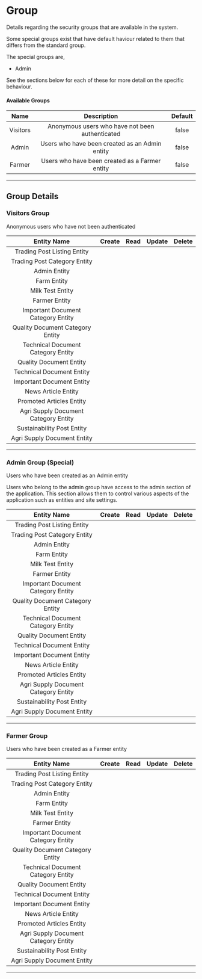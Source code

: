 <!--
@bot-written

WARNING AND NOTICE
Any access, download, storage, and/or use of this source code is subject to the terms and conditions of the
Full Software Licence as accepted by you before being granted access to this source code and other materials,
the terms of which can be accessed on the Codebots website at https://codebots.com/full-software-licence. Any
commercial use in contravention of the terms of the Full Software Licence may be pursued by Codebots through
licence termination and further legal action, and be required to indemnify Codebots for any loss or damage,
including interest and costs. You are deemed to have accepted the terms of the Full Software Licence on any
access, download, storage, and/or use of this source code.

BOT WARNING
This file is bot-written.
Any changes out side of "protected regions" will be lost next time the bot makes any changes.
-->

# Group

Details regarding the security groups that are available in the system.

Some special groups exist that have default haviour related to them that differs from the standard group.

The special groups are,

- Admin

See the sections below for each of these for more detail on the specific behaviour.

#### Available Groups

| Name | Description | Default |
|:---: | :----: | :----: |
| Visitors | Anonymous users who have not been authenticated | false |
| Admin | Users who have been created as an Admin entity | false |
| Farmer | Users who have been created as a Farmer entity | false |

---

## Group Details



### Visitors Group 
Anonymous users who have not been authenticated


| Entity Name | Create | Read | Update | Delete |
| :------: | :------: | :------: | :------: | :------: |
| Trading Post Listing Entity | <i class="fa fa-times"> | <i class="fa fa-times"> | <i class="fa fa-times"> | <i class="fa fa-times"> |
| Trading Post Category Entity | <i class="fa fa-times"> | <i class="fa fa-times"> | <i class="fa fa-times"> | <i class="fa fa-times"> |
| Admin Entity | <i class="fa fa-times"> | <i class="fa fa-times"> | <i class="fa fa-times"> | <i class="fa fa-times"> |
| Farm Entity | <i class="fa fa-times"> | <i class="fa fa-times"> | <i class="fa fa-times"> | <i class="fa fa-times"> |
| Milk Test Entity | <i class="fa fa-times"> | <i class="fa fa-times"> | <i class="fa fa-times"> | <i class="fa fa-times"> |
| Farmer Entity | <i class="fa fa-times"> | <i class="fa fa-times"> | <i class="fa fa-times"> | <i class="fa fa-times"> |
| Important Document Category Entity | <i class="fa fa-times"> | <i class="fa fa-times"> | <i class="fa fa-times"> | <i class="fa fa-times"> |
| Quality Document Category Entity | <i class="fa fa-times"> | <i class="fa fa-times"> | <i class="fa fa-times"> | <i class="fa fa-times"> |
| Technical Document Category Entity | <i class="fa fa-times"> | <i class="fa fa-times"> | <i class="fa fa-times"> | <i class="fa fa-times"> |
| Quality Document Entity | <i class="fa fa-times"> | <i class="fa fa-times"> | <i class="fa fa-times"> | <i class="fa fa-times"> |
| Technical Document Entity | <i class="fa fa-times"> | <i class="fa fa-times"> | <i class="fa fa-times"> | <i class="fa fa-times"> |
| Important Document Entity | <i class="fa fa-times"> | <i class="fa fa-times"> | <i class="fa fa-times"> | <i class="fa fa-times"> |
| News Article Entity | <i class="fa fa-times"> | <i class="fa fa-times"> | <i class="fa fa-times"> | <i class="fa fa-times"> |
| Promoted Articles Entity | <i class="fa fa-times"> | <i class="fa fa-times"> | <i class="fa fa-times"> | <i class="fa fa-times"> |
| Agri Supply Document Category Entity | <i class="fa fa-times"> | <i class="fa fa-times"> | <i class="fa fa-times"> | <i class="fa fa-times"> |
| Sustainability Post Entity | <i class="fa fa-times"> | <i class="fa fa-times"> | <i class="fa fa-times"> | <i class="fa fa-times"> |
| Agri Supply Document Entity | <i class="fa fa-times"> | <i class="fa fa-times"> | <i class="fa fa-times"> | <i class="fa fa-times"> |

---

### Admin Group  (Special) 
Users who have been created as an Admin entity

Users who belong to the admin group have access to the admin section of the application. This section allows them to control various aspects of the application such as entities and site settings.

| Entity Name | Create | Read | Update | Delete |
| :------: | :------: | :------: | :------: | :------: |
| Trading Post Listing Entity | <i class="fa fa-times"> | <i class="fa fa-times"> | <i class="fa fa-times"> | <i class="fa fa-times"> |
| Trading Post Category Entity | <i class="fa fa-times"> | <i class="fa fa-times"> | <i class="fa fa-times"> | <i class="fa fa-times"> |
| Admin Entity | <i class="fa fa-times"> | <i class="fa fa-times"> | <i class="fa fa-times"> | <i class="fa fa-times"> |
| Farm Entity | <i class="fa fa-times"> | <i class="fa fa-times"> | <i class="fa fa-times"> | <i class="fa fa-times"> |
| Milk Test Entity | <i class="fa fa-times"> | <i class="fa fa-times"> | <i class="fa fa-times"> | <i class="fa fa-times"> |
| Farmer Entity | <i class="fa fa-times"> | <i class="fa fa-times"> | <i class="fa fa-times"> | <i class="fa fa-times"> |
| Important Document Category Entity | <i class="fa fa-times"> | <i class="fa fa-times"> | <i class="fa fa-times"> | <i class="fa fa-times"> |
| Quality Document Category Entity | <i class="fa fa-times"> | <i class="fa fa-times"> | <i class="fa fa-times"> | <i class="fa fa-times"> |
| Technical Document Category Entity | <i class="fa fa-times"> | <i class="fa fa-times"> | <i class="fa fa-times"> | <i class="fa fa-times"> |
| Quality Document Entity | <i class="fa fa-times"> | <i class="fa fa-times"> | <i class="fa fa-times"> | <i class="fa fa-times"> |
| Technical Document Entity | <i class="fa fa-times"> | <i class="fa fa-times"> | <i class="fa fa-times"> | <i class="fa fa-times"> |
| Important Document Entity | <i class="fa fa-times"> | <i class="fa fa-times"> | <i class="fa fa-times"> | <i class="fa fa-times"> |
| News Article Entity | <i class="fa fa-times"> | <i class="fa fa-times"> | <i class="fa fa-times"> | <i class="fa fa-times"> |
| Promoted Articles Entity | <i class="fa fa-times"> | <i class="fa fa-times"> | <i class="fa fa-times"> | <i class="fa fa-times"> |
| Agri Supply Document Category Entity | <i class="fa fa-times"> | <i class="fa fa-times"> | <i class="fa fa-times"> | <i class="fa fa-times"> |
| Sustainability Post Entity | <i class="fa fa-times"> | <i class="fa fa-times"> | <i class="fa fa-times"> | <i class="fa fa-times"> |
| Agri Supply Document Entity | <i class="fa fa-times"> | <i class="fa fa-times"> | <i class="fa fa-times"> | <i class="fa fa-times"> |

---

### Farmer Group 
Users who have been created as a Farmer entity


| Entity Name | Create | Read | Update | Delete |
| :------: | :------: | :------: | :------: | :------: |
| Trading Post Listing Entity | <i class="fa fa-times"> | <i class="fa fa-times"> | <i class="fa fa-times"> | <i class="fa fa-times"> |
| Trading Post Category Entity | <i class="fa fa-times"> | <i class="fa fa-times"> | <i class="fa fa-times"> | <i class="fa fa-times"> |
| Admin Entity | <i class="fa fa-times"> | <i class="fa fa-times"> | <i class="fa fa-times"> | <i class="fa fa-times"> |
| Farm Entity | <i class="fa fa-times"> | <i class="fa fa-times"> | <i class="fa fa-times"> | <i class="fa fa-times"> |
| Milk Test Entity | <i class="fa fa-times"> | <i class="fa fa-times"> | <i class="fa fa-times"> | <i class="fa fa-times"> |
| Farmer Entity | <i class="fa fa-times"> | <i class="fa fa-times"> | <i class="fa fa-times"> | <i class="fa fa-times"> |
| Important Document Category Entity | <i class="fa fa-times"> | <i class="fa fa-times"> | <i class="fa fa-times"> | <i class="fa fa-times"> |
| Quality Document Category Entity | <i class="fa fa-times"> | <i class="fa fa-times"> | <i class="fa fa-times"> | <i class="fa fa-times"> |
| Technical Document Category Entity | <i class="fa fa-times"> | <i class="fa fa-times"> | <i class="fa fa-times"> | <i class="fa fa-times"> |
| Quality Document Entity | <i class="fa fa-times"> | <i class="fa fa-times"> | <i class="fa fa-times"> | <i class="fa fa-times"> |
| Technical Document Entity | <i class="fa fa-times"> | <i class="fa fa-times"> | <i class="fa fa-times"> | <i class="fa fa-times"> |
| Important Document Entity | <i class="fa fa-times"> | <i class="fa fa-times"> | <i class="fa fa-times"> | <i class="fa fa-times"> |
| News Article Entity | <i class="fa fa-times"> | <i class="fa fa-times"> | <i class="fa fa-times"> | <i class="fa fa-times"> |
| Promoted Articles Entity | <i class="fa fa-times"> | <i class="fa fa-times"> | <i class="fa fa-times"> | <i class="fa fa-times"> |
| Agri Supply Document Category Entity | <i class="fa fa-times"> | <i class="fa fa-times"> | <i class="fa fa-times"> | <i class="fa fa-times"> |
| Sustainability Post Entity | <i class="fa fa-times"> | <i class="fa fa-times"> | <i class="fa fa-times"> | <i class="fa fa-times"> |
| Agri Supply Document Entity | <i class="fa fa-times"> | <i class="fa fa-times"> | <i class="fa fa-times"> | <i class="fa fa-times"> |

---

